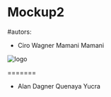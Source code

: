 # Mockup2

#autors:
- Ciro Wagner Mamani Mamani

<img src="logo.png" alt="logo"/>

=======
- Alan Dagner Quenaya Yucra
